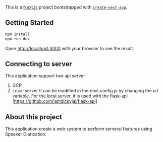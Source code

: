 This is a [Next.js](https://nextjs.org/) project bootstrapped with [`create-next-app`](https://github.com/vercel/next.js/tree/canary/packages/create-next-app).

## Getting Started

```bash
npm install
npm run dev
```

Open [http://localhost:3000](http://localhost:3000) with your browser to see the result.

## Connecting to server
This application support two api server
1. GCP
2. Local server 
It can be modified in the next.config.js by changing the url variable. For the local server, it is used with the flask-api [https://github.com/iamdickyjai/flask-api]

## About this project
This application create a web system to perform serveral features using Speaker Diarization.